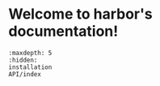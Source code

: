 Welcome to harbor's documentation!
=========================================

```{toctree}
:maxdepth: 5
:hidden:
installation
API/index
```
